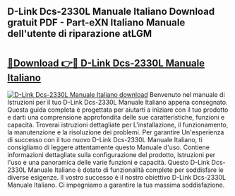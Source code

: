 ## D-Link Dcs-2330L Manuale Italiano Download gratuit PDF - Part-eXN Italiano Manuale dell'utente di riparazione atLGM

# <h2><a href="http://dfafwsr.blite.top/?on=D-Link+Dcs-2330L+Manuale+Italiano">🔗Download 👉🔴 D-Link Dcs-2330L Manuale Italiano</a></h2>

[![D-Link Dcs-2330L Manuale Italiano download](https://i.imgur.com/lujVjoI.png)](http://dfafwsr.blite.top/?on=D-Link+Dcs-2330L+Manuale+Italiano)
Benvenuto nel manuale di Istruzioni per il tuo D-Link Dcs-2330L Manuale Italiano appena consegnato. Questa guida completa è progettata per aiutarti a iniziare con il tuo prodotto e darti una comprensione approfondita delle sue caratteristiche, funzioni e capacità. Troverai istruzioni dettagliate per L'installazione, il funzionamento, la manutenzione e la risoluzione dei problemi. Per garantire Un'esperienza di successo con il tuo nuovo D-Link Dcs-2330L Manuale Italiano, ti consigliamo di leggere attentamente questo Manuale d'uso. Contiene informazioni dettagliate sulla configurazione del prodotto, Istruzioni per l'uso e una panoramica delle varie funzioni e capacità. Questo D-Link Dcs-2330L Manuale Italiano è dotato di funzionalità complete per soddisfare le diverse esigenze. Il vostro successo è il nostro obiettivo D-Link Dcs-2330L Manuale Italiano. Ci impegniamo a garantire la tua massima soddisfazione.
